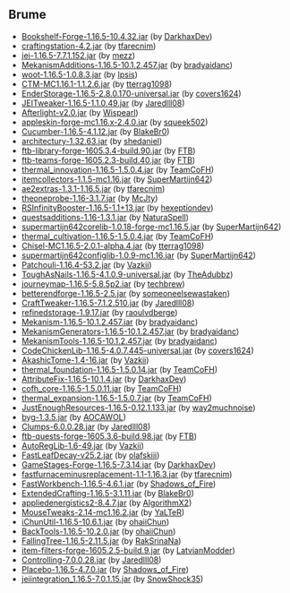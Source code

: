 ## Brume

- [Bookshelf-Forge-1.16.5-10.4.32.jar](https://www.curseforge.com/minecraft/mc-mods/bookshelf/files/3732239) (by [DarkhaxDev](https://www.curseforge.com/members/DarkhaxDev/projects))
- [craftingstation-4.2.jar](https://www.curseforge.com/minecraft/mc-mods/crafting-station/files/3586749) (by [tfarecnim](https://www.curseforge.com/members/tfarecnim/projects))
- [jei-1.16.5-7.7.1.152.jar](https://www.curseforge.com/minecraft/mc-mods/jei/files/3681294) (by [mezz](https://www.curseforge.com/members/mezz/projects))
- [MekanismAdditions-1.16.5-10.1.2.457.jar](https://www.curseforge.com/minecraft/mc-mods/mekanism-additions/files/3659393) (by [bradyaidanc](https://www.curseforge.com/members/bradyaidanc/projects))
- [woot-1.16.5-1.0.8.3.jar](https://www.curseforge.com/minecraft/mc-mods/woot/files/3635407) (by [Ipsis](https://www.curseforge.com/members/Ipsis/projects))
- [CTM-MC1.16.1-1.1.2.6.jar](https://www.curseforge.com/minecraft/mc-mods/ctm/files/3137659) (by [tterrag1098](https://www.curseforge.com/members/tterrag1098/projects))
- [EnderStorage-1.16.5-2.8.0.170-universal.jar](https://www.curseforge.com/minecraft/mc-mods/ender-storage-1-8/files/3737982) (by [covers1624](https://www.curseforge.com/members/covers1624/projects))
- [JEITweaker-1.16.5-1.1.0.49.jar](https://www.curseforge.com/minecraft/mc-mods/jeitweaker/files/3584024) (by [Jaredlll08](https://www.curseforge.com/members/Jaredlll08/projects))
- [Afterlight-v2.0.jar](https://www.curseforge.com/minecraft/mc-mods/the-afterlight/files/3646154) (by [Wispearl](https://www.curseforge.com/members/Wispearl/projects))
- [appleskin-forge-mc1.16.x-2.4.0.jar](https://www.curseforge.com/minecraft/mc-mods/appleskin/files/3686480) (by [squeek502](https://www.curseforge.com/members/squeek502/projects))
- [Cucumber-1.16.5-4.1.12.jar](https://www.curseforge.com/minecraft/mc-mods/cucumber/files/3507886) (by [BlakeBr0](https://www.curseforge.com/members/BlakeBr0/projects))
- [architectury-1.32.63.jar](https://www.curseforge.com/minecraft/mc-mods/architectury-api/files/3801558) (by [shedaniel](https://www.curseforge.com/members/shedaniel/projects))
- [ftb-library-forge-1605.3.4-build.90.jar](https://www.curseforge.com/minecraft/mc-mods/ftb-library-forge/files/3553840) (by [FTB](https://www.curseforge.com/members/FTB/projects))
- [ftb-teams-forge-1605.2.3-build.40.jar](https://www.curseforge.com/minecraft/mc-mods/ftb-teams-forge/files/3535953) (by [FTB](https://www.curseforge.com/members/FTB/projects))
- [thermal_innovation-1.16.5-1.5.0.4.jar](https://www.curseforge.com/minecraft/mc-mods/thermal-innovation/files/3788896) (by [TeamCoFH](https://www.curseforge.com/members/TeamCoFH/projects))
- [itemcollectors-1.1.5-mc1.16.jar](https://www.curseforge.com/minecraft/mc-mods/item-collectors/files/3759819) (by [SuperMartijn642](https://www.curseforge.com/members/SuperMartijn642/projects))
- [ae2extras-1.3.1-1.16.5.jar](https://www.curseforge.com/minecraft/mc-mods/ae2-extras/files/3457753) (by [tfarecnim](https://www.curseforge.com/members/tfarecnim/projects))
- [theoneprobe-1.16-3.1.7.jar](https://www.curseforge.com/minecraft/mc-mods/the-one-probe/files/3752096) (by [McJty](https://www.curseforge.com/members/McJty/projects))
- [RSInfinityBooster-1.16.5-1.1+13.jar](https://www.curseforge.com/minecraft/mc-mods/rsinfinitybooster/files/3613350) (by [hexeptiondev](https://www.curseforge.com/members/hexeptiondev/projects))
- [questsadditions-1.16-1.3.1.jar](https://www.curseforge.com/minecraft/mc-mods/quests-additions/files/3785024) (by [NaturaSpell](https://www.curseforge.com/members/NaturaSpell/projects))
- [supermartijn642corelib-1.0.18-forge-mc1.16.5.jar](https://www.curseforge.com/minecraft/mc-mods/supermartijn642s-core-lib/files/3773950) (by [SuperMartijn642](https://www.curseforge.com/members/SuperMartijn642/projects))
- [thermal_cultivation-1.16.5-1.5.0.4.jar](https://www.curseforge.com/minecraft/mc-mods/thermal-cultivation/files/3788891) (by [TeamCoFH](https://www.curseforge.com/members/TeamCoFH/projects))
- [Chisel-MC1.16.5-2.0.1-alpha.4.jar](https://www.curseforge.com/minecraft/mc-mods/chisel/files/3376782) (by [tterrag1098](https://www.curseforge.com/members/tterrag1098/projects))
- [supermartijn642configlib-1.0.9-mc1.16.jar](https://www.curseforge.com/minecraft/mc-mods/supermartijn642s-config-lib/files/3413938) (by [SuperMartijn642](https://www.curseforge.com/members/SuperMartijn642/projects))
- [Patchouli-1.16.4-53.2.jar](https://www.curseforge.com/minecraft/mc-mods/patchouli/files/3459118) (by [Vazkii](https://www.curseforge.com/members/Vazkii/projects))
- [ToughAsNails-1.16.5-4.1.0.9-universal.jar](https://www.curseforge.com/minecraft/mc-mods/tough-as-nails/files/3430873) (by [TheAdubbz](https://www.curseforge.com/members/TheAdubbz/projects))
- [journeymap-1.16.5-5.8.5p2.jar](https://www.curseforge.com/minecraft/mc-mods/journeymap/files/3803008) (by [techbrew](https://www.curseforge.com/members/techbrew/projects))
- [betterendforge-1.16.5-2.5.jar](https://www.curseforge.com/minecraft/mc-mods/betterend-re-forked/files/3523090) (by [someoneelsewastaken](https://www.curseforge.com/members/someoneelsewastaken/projects))
- [CraftTweaker-1.16.5-7.1.2.510.jar](https://www.curseforge.com/minecraft/mc-mods/crafttweaker/files/3794610) (by [Jaredlll08](https://www.curseforge.com/members/Jaredlll08/projects))
- [refinedstorage-1.9.17.jar](https://www.curseforge.com/minecraft/mc-mods/refined-storage/files/3630064) (by [raoulvdberge](https://www.curseforge.com/members/raoulvdberge/projects))
- [Mekanism-1.16.5-10.1.2.457.jar](https://www.curseforge.com/minecraft/mc-mods/mekanism/files/3659389) (by [bradyaidanc](https://www.curseforge.com/members/bradyaidanc/projects))
- [MekanismGenerators-1.16.5-10.1.2.457.jar](https://www.curseforge.com/minecraft/mc-mods/mekanism-generators/files/3659391) (by [bradyaidanc](https://www.curseforge.com/members/bradyaidanc/projects))
- [MekanismTools-1.16.5-10.1.2.457.jar](https://www.curseforge.com/minecraft/mc-mods/mekanism-tools/files/3659392) (by [bradyaidanc](https://www.curseforge.com/members/bradyaidanc/projects))
- [CodeChickenLib-1.16.5-4.0.7.445-universal.jar](https://www.curseforge.com/minecraft/mc-mods/codechicken-lib-1-8/files/3681973) (by [covers1624](https://www.curseforge.com/members/covers1624/projects))
- [AkashicTome-1.4-16.jar](https://www.curseforge.com/minecraft/mc-mods/akashic-tome/files/3190372) (by [Vazkii](https://www.curseforge.com/members/Vazkii/projects))
- [thermal_foundation-1.16.5-1.5.0.14.jar](https://www.curseforge.com/minecraft/mc-mods/thermal-foundation/files/3788893) (by [TeamCoFH](https://www.curseforge.com/members/TeamCoFH/projects))
- [AttributeFix-1.16.5-10.1.4.jar](https://www.curseforge.com/minecraft/mc-mods/attributefix/files/3732244) (by [DarkhaxDev](https://www.curseforge.com/members/DarkhaxDev/projects))
- [cofh_core-1.16.5-1.5.0.11.jar](https://www.curseforge.com/minecraft/mc-mods/cofh-core/files/3788884) (by [TeamCoFH](https://www.curseforge.com/members/TeamCoFH/projects))
- [thermal_expansion-1.16.5-1.5.0.7.jar](https://www.curseforge.com/minecraft/mc-mods/thermal-expansion/files/3788892) (by [TeamCoFH](https://www.curseforge.com/members/TeamCoFH/projects))
- [JustEnoughResources-1.16.5-0.12.1.133.jar](https://www.curseforge.com/minecraft/mc-mods/just-enough-resources-jer/files/3545538) (by [way2muchnoise](https://www.curseforge.com/members/way2muchnoise/projects))
- [byg-1.3.5.jar](https://www.curseforge.com/minecraft/mc-mods/oh-the-biomes-youll-go/files/3485079) (by [AOCAWOL](https://www.curseforge.com/members/AOCAWOL/projects))
- [Clumps-6.0.0.28.jar](https://www.curseforge.com/minecraft/mc-mods/clumps/files/3658432) (by [Jaredlll08](https://www.curseforge.com/members/Jaredlll08/projects))
- [ftb-quests-forge-1605.3.6-build.98.jar](https://www.curseforge.com/minecraft/mc-mods/ftb-quests-forge/files/3672855) (by [FTB](https://www.curseforge.com/members/FTB/projects))
- [AutoRegLib-1.6-49.jar](https://www.curseforge.com/minecraft/mc-mods/autoreglib/files/3326041) (by [Vazkii](https://www.curseforge.com/members/Vazkii/projects))
- [FastLeafDecay-v25.2.jar](https://www.curseforge.com/minecraft/mc-mods/fast-leaf-decay/files/3590413) (by [olafskiii](https://www.curseforge.com/members/olafskiii/projects))
- [GameStages-Forge-1.16.5-7.3.14.jar](https://www.curseforge.com/minecraft/mc-mods/game-stages/files/3773528) (by [DarkhaxDev](https://www.curseforge.com/members/DarkhaxDev/projects))
- [fastfurnaceminusreplacement-1.1-1.16.3.jar](https://www.curseforge.com/minecraft/mc-mods/fastfurnace-minus-replacement/files/3091598) (by [tfarecnim](https://www.curseforge.com/members/tfarecnim/projects))
- [FastWorkbench-1.16.5-4.6.1.jar](https://www.curseforge.com/minecraft/mc-mods/fastworkbench/files/3566919) (by [Shadows_of_Fire](https://www.curseforge.com/members/Shadows_of_Fire/projects))
- [ExtendedCrafting-1.16.5-3.1.11.jar](https://www.curseforge.com/minecraft/mc-mods/extended-crafting/files/3591820) (by [BlakeBr0](https://www.curseforge.com/members/BlakeBr0/projects))
- [appliedenergistics2-8.4.7.jar](https://www.curseforge.com/minecraft/mc-mods/applied-energistics-2/files/3608871) (by [AlgorithmX2](https://www.curseforge.com/members/AlgorithmX2/projects))
- [MouseTweaks-2.14-mc1.16.2.jar](https://www.curseforge.com/minecraft/mc-mods/mouse-tweaks/files/3202662) (by [YaLTeR](https://www.curseforge.com/members/YaLTeR/projects))
- [iChunUtil-1.16.5-10.6.1.jar](https://www.curseforge.com/minecraft/mc-mods/ichunutil/files/3803605) (by [ohaiiChun](https://www.curseforge.com/members/ohaiiChun/projects))
- [BackTools-1.16.5-10.2.0.jar](https://www.curseforge.com/minecraft/mc-mods/back-tools/files/3802780) (by [ohaiiChun](https://www.curseforge.com/members/ohaiiChun/projects))
- [FallingTree-1.16.5-2.11.5.jar](https://www.curseforge.com/minecraft/mc-mods/falling-tree/files/3349236) (by [RakSrinaNa](https://www.curseforge.com/members/RakSrinaNa/projects))
- [item-filters-forge-1605.2.5-build.9.jar](https://www.curseforge.com/minecraft/mc-mods/item-filters/files/3376819) (by [LatvianModder](https://www.curseforge.com/members/LatvianModder/projects))
- [Controlling-7.0.0.28.jar](https://www.curseforge.com/minecraft/mc-mods/controlling/files/3531453) (by [Jaredlll08](https://www.curseforge.com/members/Jaredlll08/projects))
- [Placebo-1.16.5-4.7.0.jar](https://www.curseforge.com/minecraft/mc-mods/placebo/files/3750838) (by [Shadows_of_Fire](https://www.curseforge.com/members/Shadows_of_Fire/projects))
- [jeiintegration_1.16.5-7.0.1.15.jar](https://www.curseforge.com/minecraft/mc-mods/jei-integration/files/3202331) (by [SnowShock35](https://www.curseforge.com/members/SnowShock35/projects))
